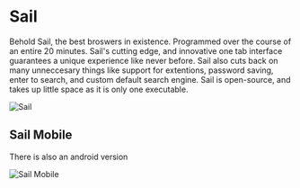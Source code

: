# Sail
Behold Sail, the best broswers in existence.  Programmed over the course of an entire 20 minutes.  Sail's cutting edge, and innovative one tab interface guarantees a unique experience like never before.  Sail also cuts back on many unneccesary things like support for extentions, password saving, enter to search, and custom default search engine.  Sail is open-source, and takes up little space as it is only one executable.

![Sail](https://raw.githubusercontent.com/JakInventions/Sail-Browser/master/Images/SS1.PNG)

## Sail Mobile
There is also an android version

![Sail Mobile](https://raw.githubusercontent.com/JakInventions/Sail-Browser/master/Images/SS2.png)
